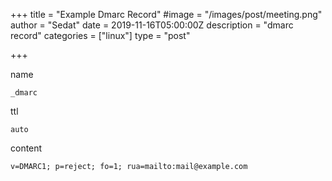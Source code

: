+++
title = "Example Dmarc Record"
#image = "/images/post/meeting.png"
author = "Sedat"
date = 2019-11-16T05:00:00Z
description = "dmarc record"
categories = ["linux"]
type = "post"

+++

name

`_dmarc`

ttl

`auto`

content

`v=DMARC1; p=reject; fo=1; rua=mailto:mail@example.com`
